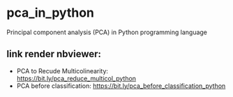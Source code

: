 # pca_in_python
Principal component analysis (PCA) in Python programming language

## link render nbviewer: 

- PCA to Recude Multicolinearity: https://bit.ly/pca_reduce_multicol_python
- PCA before classification: https://bit.ly/pca_before_classification_python
